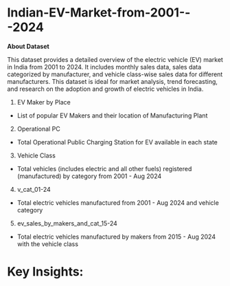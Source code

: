 # Indian-EV-Market-from-2001---2024
**About Dataset**

This dataset provides a detailed overview of the electric vehicle (EV) market in India from 2001 to 2024. It includes monthly sales data, sales data categorized by manufacturer, and vehicle class-wise sales data for different manufacturers. This dataset is ideal for market analysis, trend forecasting, and research on the adoption and growth of electric vehicles in India.

1. EV Maker by Place
- List of popular EV Makers and their location of Manufacturing Plant
2. Operational PC
- Total Operational Public Charging Station for EV available in each state
3. Vehicle Class
- Total vehicles (includes electric and all other fuels) registered (manufactured) by category from 2001 - Aug 2024
4. v_cat_01-24
- Total electric vehicles manufactured from 2001 - Aug 2024 and vehicle category
5. ev_sales_by_makers_and_cat_15-24
- Total electric vehicles manufactured by makers from 2015 - Aug 2024 with the vehicle class
# Key Insights:
